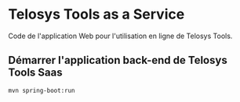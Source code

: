 # Telosys Tools as a Service

Code de l'application Web pour l'utilisation en ligne de Telosys Tools.

## Démarrer l'application back-end de Telosys Tools Saas

```mvn spring-boot:run```
